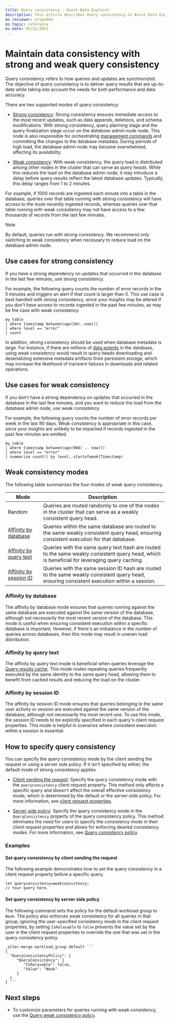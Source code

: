 ```yaml
---
title: Query consistency - Azure Data Explorer
description: This article describes Query consistency in Azure Data Explorer.
ms.reviewer: orspodek
ms.topic: reference
ms.date: 05/22/2023
---
```

# Maintain data consistency with strong and weak query consistency

Query consistency refers to how queries and updates are synchronized. The objective of query consistency is to deliver query results that are up-to-date while taking into account the needs for both performance and data accuracy.

There are two supported modes of query consistency:

* [Strong consistency](#use-cases-for-strong-consistency): Strong consistency ensures immediate access to the most recent updates, such as data appends, deletions, and schema modifications. With strong consistency, query planning stage and the query finalization stage occur on the *database admin node* node. This node is also responsible for orchestrating [management commands](../management/index.md) and committing the changes to the database metadata. During periods of high load, the database admin node may become overwhelmed, affecting its availability.

* [Weak consistency](#use-cases-for-weak-consistency): With weak consistency, the query load is distributed among other nodes in the cluster that can serve as *query heads*. While this reduces the load on the database admin node, it may introduce a delay before query results reflect the latest database updates. Typically, this delay ranges from 1 to 2 minutes.

For example, if 1000 records are ingested each minute into a table in the database, queries over that table running with strong consistency will have access to the most-recently ingested records, whereas queries over that table running with weak consistency may not have access to a few thousands of records from the last few minutes.

> [!NOTE]
> By default, queries run with strong consistency. We recommend only switching to weak consistency when necessary to reduce load on the database admin node.

## Use cases for strong consistency

If you have a strong dependency on updates that occurred in the database in the last few minutes, use strong consistency.

For example, the following query counts the number of error records in the 5 minutes and triggers an alert if that count is larger than 0. This use case is best handled with strong consistency, since your insights may be altered if you don't have access to records ingested in the past few minutes, as may be the case with weak consistency.

```kusto
my_table
| where timestamp between(ago(5m)..now())
| where level == "error"
| count
```

In addition, strong consistency should be used when database metadata is large. For instance, if there are millions of [data extents](../management/extents-overview.md) in the database, using weak consistency would result in query heads downloading and deserializing extensive metadata artifacts from persistent storage, which may increase the likelihood of transient failures in downloads and related operations.

## Use cases for weak consistency

If you don’t have a strong dependency on updates that occurred in the database in the last few minutes, and you want to reduce the load from the database admin node, use weak consistency.

For example, the following query counts the number of error records per week in the last 90 days. Weak consistency is appropriate in this case, since your insights are unlikely to be impacted if records ingested in the past few minutes are omitted.

```kusto
my_table
| where timestamp between(ago(90d) .. now())
| where level == "error"
| summarize count() by level, startofweek(Timestamp)
```

## Weak consistency modes

The following table summarizes the four modes of weak query consistency.

| Mode | Description |
|--|--|
| Random| Queries are routed randomly to one of the nodes in the cluster that can serve as a weakly consistent query head.|
| [Affinity by database](#affinity-by-database)| Queries within the same database are routed to the same weakly consistent query head, ensuring consistent execution for that database. |
| [Affinity by query text](#affinity-by-query-text)| Queries with the same query text hash are routed to the same weakly consistent query head, which is beneficial for leveraging query caching. |
| [Affinity by session ID](#affinity-by-session-id)| Queries with the same session ID hash are routed to the same weakly consistent query head, ensuring consistent execution within a session. |

### Affinity by database

The affinity by database mode ensures that queries running against the same database are executed against the same version of the database, although not necessarily the most recent version of the database. This mode is useful when ensuring consistent execution within a specific database is important. However, if there's an imbalance in the number of queries across databases, then this mode may result in uneven load distribution.

### Affinity by query text

The affinity by query text mode is beneficial when queries leverage the [Query results cache](../query/query-results-cache.md). This mode routes repeating queries frequently executed by the same identity to the same query head, allowing them to benefit from cached results and reducing the load on the cluster.

### Affinity by session ID

The affinity by session ID mode ensures that queries belonging to the same user activity or session are executed against the same version of the database, although not necessarily the most recent one. To use this mode, the session ID needs to be explicitly specified in each query's client request properties. This mode is helpful in scenarios where consistent execution within a session is essential.

## How to specify query consistency

You can specify the query consistency mode by the client sending the request or using a server side policy. If it isn’t specified by either, the default mode of strong consistency applies.

* [Client sending the request](#set-query-consistency-by-client-sending-the-request): Specify the query consistency mode with the `queryconsistency` client request property. This method only affects a specific query and doesn't affect the overall effective consistency mode, which is determined by the default or the server-side policy. For more information, see [client request properties](../api/netfx/request-properties.md).

* [Server side policy](#set-query-consistency-by-server-side-policy): Specify the query consistency mode in the `QueryConsistency` property of the query consistency policy. This method eliminates the need for users to specify the consistency mode in their client request properties and allows for enforcing desired consistency modes. For more information, see [Query consistency policy](../management/query-consistency-policy.md).

### Examples

#### Set query consistency by client sending the request

The following example demonstrates how to set the query consistency in a client request property before a specific query.

```kusto
let queryconsistency=weakconsistency;
// Your query here.
```

#### Set query consistency by server side policy

The following command sets the policy for the default workload group to `Weak`. The policy also enforces weak consistency for all queries in that group, ignoring the user-specified consistency mode in the client request properties, by setting `IsRelaxable` to `false` prevents the value set by the user in the client request properties to override the one that was set in the query consistency policy.

```kusto
.alter-merge workload_group default ```
{
  "QueryConsistencyPolicy": {
     "QueryConsistency": {
        "IsRelaxable": false,
        "Value": "Weak"
     }
  }
} ```
```

## Next steps

* To customize parameters for queries running with weak consistency, use the [Query weak consistency policy](../management/query-weak-consistency-policy.md).
